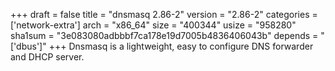 +++
draft = false
title = "dnsmasq 2.86-2"
version = "2.86-2"
categories = ['network-extra']
arch = "x86_64"
size = "400344"
usize = "958280"
sha1sum = "3e083080adbbbf7ca178e19d7005b4836406043b"
depends = "['dbus']"
+++
Dnsmasq is a lightweight, easy to configure DNS forwarder and DHCP server.